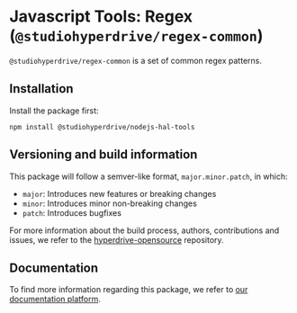 # Javascript Tools: Regex (`@studiohyperdrive/regex-common`)

`@studiohyperdrive/regex-common` is a set of common regex patterns.

## Installation

Install the package first:

```shell
npm install @studiohyperdrive/nodejs-hal-tools
```

## Versioning and build information

This package will follow a semver-like format, `major.minor.patch`, in which:

- `major`: Introduces new features or breaking changes
- `minor`: Introduces minor non-breaking changes
- `patch`: Introduces bugfixes

For more information about the build process, authors, contributions and issues, we refer to the [hyperdrive-opensource](https://github.com/studiohyperdrive/hyperdrive-opensource) repository.

## Documentation

To find more information regarding this package, we refer to [our documentation platform](https://open-source.studiohyperdrive.be/docs/javascript/pagination/introduction).

